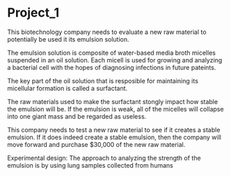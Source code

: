 # Project_1

This biotechnology company needs to evaluate a new raw material to potentially be used it its emulsion solution. 

The emulsion solution is composite of water-based media broth micelles suspended in an oil solution. Each micell is used for growing and analyzing a bacterial cell with the hopes of diagnosing infections in future pateints.

The key part of the oil solution that is resposible for maintaining its micellular formation is called a surfactant.

The raw materials used to make the surfactant stongly impact how stable the emulsion will be. If the emulsion is weak, all of the micelles will collapse into one giant mass and be regarded as useless. 

This company needs to test a new raw material to see if it creates a stable emulsion. If it does indeed create a stable emulsion, then the company will move forward and purchase $30,000 of the new raw material. 



Experimental design:
The approach to analyzing the strength of the emulsion is by using lung samples collected from humans 
